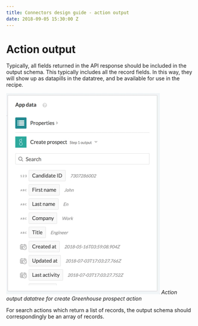 ```yaml
---
title: Connectors design guide - action output
date: 2018-09-05 15:30:00 Z
---
```


# Action output
Typically, all fields returned in the API response should be included in the output schema. This typically includes all the record fields. In this way, they will show up as datapills in the datatree, and be available for use in the recipe.

![Action output datatree for create Greenhouse prospect action](/assets/images/connectors-design-guide/action-output-datatree.gif)
*Action output datatree for create Greenhouse prospect action*

For search actions which return a list of records, the output schema should correspondingly be an array of records.

